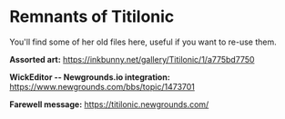 # Remnants of Titilonic
You'll find some of her old files here, useful if you want to re-use them.

**Assorted art:**
https://inkbunny.net/gallery/Titilonic/1/a775bd7750

**WickEditor -- Newgrounds.io integration:**
https://www.newgrounds.com/bbs/topic/1473701

**Farewell message:**
https://titilonic.newgrounds.com/
